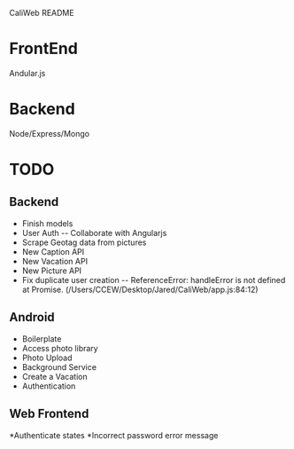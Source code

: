 CaliWeb README

FrontEnd
========

Andular.js

Backend
=======

Node/Express/Mongo

TODO
===

Backend
----
* Finish models
* User Auth -- Collaborate with Angularjs
* Scrape Geotag data from pictures
* New Caption API
* New Vacation API
* New Picture API
* Fix duplicate user creation --
ReferenceError: handleError is not defined
    at Promise.<anonymous> (/Users/CCEW/Desktop/Jared/CaliWeb/app.js:84:12)

Android
-------
* Boilerplate
* Access photo library
* Photo Upload
* Background Service
* Create a Vacation
* Authentication

Web Frontend
------------

*Authenticate states
*Incorrect password error message

